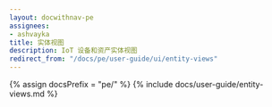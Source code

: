 ```yaml
---
layout: docwithnav-pe
assignees:
- ashvayka
title: 实体视图
description: IoT 设备和资产实体视图
redirect_from: "/docs/pe/user-guide/ui/entity-views"
---
```


{% assign docsPrefix = "pe/" %}
{% include docs/user-guide/entity-views.md %}